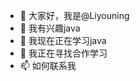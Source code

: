 - 👋 大家好，我是@Liyouning
- 👀 我有兴趣java
- 🌱 我现在正在学习java
- 💞️ 我正在寻找合作学习
- 📫 如何联系我

<!---
Liyouning/Liyouning is a ✨ special ✨ repository because its `README.md` (this file) appears on your GitHub profile.
You can click the Preview link to take a look at your changes.
--->
